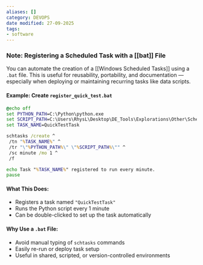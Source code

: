 ```yaml
---
aliases: []
category: DEVOPS
date modified: 27-09-2025
tags:
- software
---
```

### Note: Registering a Scheduled Task with a [[bat]] File

You can automate the creation of a [[Windows Scheduled Tasks]] using a `.bat` file. This is useful for reusability, portability, and documentation — especially when deploying or maintaining recurring tasks like data scripts.
#### Example: Create `register_quick_test.bat`

```bat
@echo off
set PYTHON_PATH=C:\Python\python.exe
set SCRIPT_PATH=C:\Users\RhysL\Desktop\DE_Tools\Explorations\Other\Scheduled-Tasks\example_task.py
set TASK_NAME=QuickTestTask

schtasks /create ^
 /tn "%TASK_NAME%" ^
 /tr "\"%PYTHON_PATH%\" \"%SCRIPT_PATH%\"" ^
 /sc minute /mo 1 ^
 /f

echo Task "%TASK_NAME%" registered to run every minute.
pause
```

#### What This Does:

 - Registers a task named `"QuickTestTask"`
 - Runs the Python script every 1 minute
 - Can be double-clicked to set up the task automatically
#### Why Use a `.bat` File:

 - Avoid manual typing of `schtasks` commands
 - Easily re-run or deploy task setup
 - Useful in shared, scripted, or version-controlled environments
